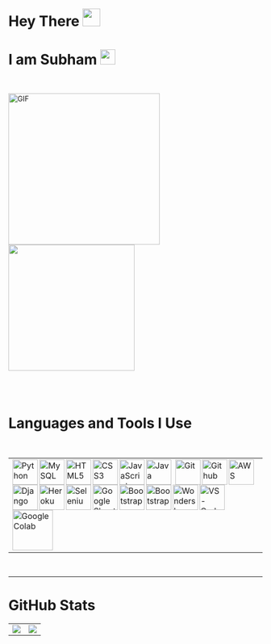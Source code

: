 # **Hey There** <img src="https://media.giphy.com/media/hvRJCLFzcasrR4ia7z/giphy.gif" width="35px"> 
# **I am Subham** <img src="https://emojis.slackmojis.com/emojis/images/1531849430/4246/blob-sunglasses.gif?1531849430" width="30"/>
<br>
<p align="left"> <img alt="GIF" src="https://user-images.githubusercontent.com/72430628/160745933-e9956d51-c2bb-4a31-ba00-b0e85a4724c7.gif" width="300" height="300/">
 <img src="https://media.giphy.com/media/M9gbBd9nbDrOTu1Mqx/giphy.gif"  width="250"/>
</p>
<br><br>

# **Languages and Tools I Use**
<br>
<table>
 <tr>
  <td>
   <a href="https://www.python.org" rel="noreferrer">
    <img align="left" alt="Python" width="50px" src="https://www.svgrepo.com/show/354238/python.svg">
   </a>
   <a href="https://www.mysql.com/" rel="noreferrer">
    <img align="left" alt="MySQL" width="50px" src="https://cdn.jsdelivr.net/gh/devicons/devicon/icons/mysql/mysql-original.svg">
   </a>
   <a href="https://en.wikipedia.org/wiki/HTML5" rel="noreferrer">
    <img align="left" alt="HTML5" width="50px" src="https://cdn.jsdelivr.net/gh/devicons/devicon/icons/html5/html5-original.svg">
   </a>
   <a href="https://en.wikipedia.org/wiki/CSS" rel="noreferrer">
    <img align="left" alt="CSS3" width="50px" src="https://cdn.jsdelivr.net/gh/devicons/devicon/icons/css3/css3-original.svg">
   </a>
   <a href="https://en.wikipedia.org/wiki/JavaScript#:~:text=JavaScript%20is%20a%20high%2Dlevel,functional%2C%20and%20imperative%20programming%20styles." rel="noreferrer">
    <img align="left" alt="JavaScript" width="50px" src="https://cdn.jsdelivr.net/gh/devicons/devicon/icons/javascript/javascript-original.svg">
   </a>
   <a href="https://www.java.com/en/" rel="noreferrer">
    <img align="left" alt="Java" width="50px" src="https://www.svgrepo.com/show/184143/java.svg" style="padding-right:5px;">
   </a>
   <a href="https://git-scm.com/" rel="noreferrer">
    <img align="left" alt="Git" width="50px" src="https://www.svgrepo.com/show/353778/git.svg">
   </a>
   <a href="https://github.com" rel="noreferrer">
    <img  align='left' alt="Github" width="50px" src="https://www.svgrepo.com/show/343674/github.svg">
   </a>
   <a href="https://aws.amazon.com/" rel="noreferrer">
    <img align="left" alt="AWS" width="50px" src="https://www.svgrepo.com/show/353443/aws.svg">
   </a>
   <a href="https://www.djangoproject.com/" rel="noreferrer">
    <img align="left" alt="Django" width="50px" src="https://www.svgrepo.com/show/373554/django.svg">
   </a>
   <a href="https://www.heroku.com/" rel="noreferrer">
    <img align="left" alt="Heroku" width="50px" src="https://www.svgrepo.com/show/303683/heroku-logo.svg">
   </a>
   <a href="https://www.selenium.dev/" rel="noreferrer">
    <img align="left" alt="Selenium" width="50px" src="https://www.svgrepo.com/show/354321/selenium.svg">
   </a>
   <a href="https://sheets.google.com/" rel="noreferrer">
    <img align="left" alt="Google Sheets" width="50px" src="https://www.svgrepo.com/show/223056/sheets-sheet.svg">
   </a>
   <a href="https://www.docker.com/" rel="noreferrer">
    <img align="left" alt="Bootstrap" width="50px" src="https://www.svgrepo.com/show/331370/docker.svg">
   </a>
   <a href="https://kubernetes.io/" rel="noreferrer">
    <img align="left" alt="Bootstrap" width="50px" src="https://user-images.githubusercontent.com/72430628/194759453-2e825290-793c-4e68-8f0d-4adb672d4205.png">
   </a>
   <a href="https://filmora.wondershare.com/" rel="noreferrer">
    <img align="left" alt="Wondershare Filmora" width="50px" src="https://neveragain.allstatics.com/2019/assets/icon/logo/filmora-square.svg">
   </a>
   <a href="https://code.visualstudio.com/" rel="noreferrer">
    <img align="left" alt="VS-Code" width="50px" src="https://www.svgrepo.com/show/354522/visual-studio-code.svg">
   </a>
   <a href="https://colab.research.google.com/" rel="noreferrer">
    <img align="left" alt="Google Colab" width="80px" src="https://upload.wikimedia.org/wikipedia/commons/thumb/d/d0/Google_Colaboratory_SVG_Logo.svg/800px-Google_Colaboratory_SVG_Logo.svg.png?20210821072942">
   </a>
  </td>
 </tr>
</table>
<br>
<hr>

# **GitHub Stats** 
<table align='center' height="98%">
  <tr>
    <td>
       <img src="https://github-readme-stats.vercel.app/api?username=subham2728&show_icons=true&theme=gotham&count_private=true" />
       </a>
    </td>
     <td>
      <img src="https://github-readme-stats.vercel.app/api/top-langs/?username=subham2728&theme=gotham&show_icons=true&hide=procfile&langs_count=10">
      </a>
     </td>
  </tr>
</table>
<hr>

# **Random Dev Joke** <img src="https://user-images.githubusercontent.com/72430628/160804711-e506b230-1b6b-4dd5-a13c-09c56a40bc2e.gif" width="30px"/>
<table align='center'>
  <tr>
    <td>
      <img src="https://readme-jokes.vercel.app/api?hideBorder&qColor=%232aa789&aColor=%2398d0cd&bgColor=%230c1014" alt="Jokes Card" /></p>
    </td>
  </tr>
<hr>
</table>
<hr>
